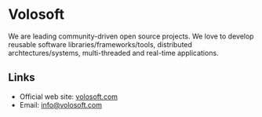 # Volosoft

We are leading community-driven open source projects. We love to develop reusable software libraries/frameworks/tools, distributed archtectures/systems, multi-threaded and real-time applications.

## Links

* Official web site: [volosoft.com](https://volosoft.com/)
* Email: info@volosoft.com
